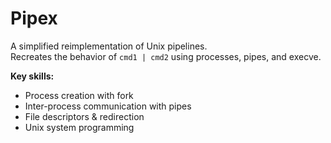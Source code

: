 # Pipex

A simplified reimplementation of Unix pipelines.  
Recreates the behavior of `cmd1 | cmd2` using processes, pipes, and execve.  

**Key skills:**  
- Process creation with fork  
- Inter-process communication with pipes  
- File descriptors & redirection  
- Unix system programming  